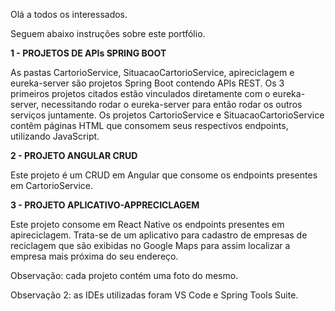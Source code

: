Olá a todos os interessados.


Seguem abaixo instruções sobre este portfólio.


**1 - PROJETOS DE APIs SPRING BOOT**


As pastas CartorioService, SituacaoCartorioService, apireciclagem e eureka-server são projetos Spring Boot contendo APIs REST. Os 3 primeiros projetos citados estão vinculados
diretamente com o eureka-server, necessitando rodar o eureka-server para então rodar os outros serviços juntamente. Os projetos CartorioService e
SituacaoCartorioService contêm páginas HTML que consomem seus respectivos endpoints, utilizando JavaScript.


**2 - PROJETO ANGULAR CRUD**


Este projeto é um CRUD em Angular que consome os endpoints presentes em CartorioService.


**3 - PROJETO APLICATIVO-APPRECICLAGEM**


Este projeto consome em React Native os endpoints presentes em apireciclagem. Trata-se de um aplicativo para cadastro de empresas de reciclagem que são exibidas
no Google Maps para assim localizar a empresa mais próxima do seu endereço.


Observação: cada projeto contém uma foto do mesmo.

Observação 2: as IDEs utilizadas foram VS Code e Spring Tools Suite.